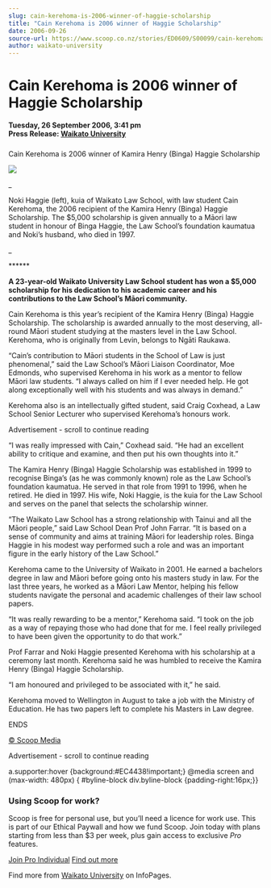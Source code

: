 ```yaml
---
slug: cain-kerehoma-is-2006-winner-of-haggie-scholarship
title: "Cain Kerehoma is 2006 winner of Haggie Scholarship"
date: 2006-09-26
source-url: https://www.scoop.co.nz/stories/ED0609/S00099/cain-kerehoma-is-2006-winner-of-haggie-scholarship.htm
author: waikato-university
---
```

Cain Kerehoma is 2006 winner of Haggie Scholarship
==================================================

**Tuesday, 26 September 2006, 3:41 pm**  
**Press Release: [Waikato University](https://info.scoop.co.nz/Waikato_University)**

### 

Cain Kerehoma is 2006 winner of Kamira Henry (Binga) Haggie Scholarship

![](http://img.scoop.co.nz/stories/images/0609/cd7e6076785c2f81afd1.jpeg)

_

Noki Haggie (left), kuia of Waikato Law School, with law student Cain Kerehoma, the 2006 recipient of the Kamira Henry (Binga) Haggie Scholarship. The $5,000 scholarship is given annually to a Māori law student in honour of Binga Haggie, the Law School’s foundation kaumatua and Noki’s husband, who died in 1997.

_  

\*\*\*\*\*\*

**A 23-year-old Waikato University Law School student has won a $5,000 scholarship for his dedication to his academic career and his contributions to the Law School’s Māori community.**

Cain Kerehoma is this year’s recipient of the Kamira Henry (Binga) Haggie Scholarship. The scholarship is awarded annually to the most deserving, all-round Māori student studying at the masters level in the Law School. Kerehoma, who is originally from Levin, belongs to Ngāti Raukawa.

“Cain’s contribution to Māori students in the School of Law is just phenomenal,” said the Law School’s Māori Liaison Coordinator, Moe Edmonds, who supervised Kerehoma in his work as a mentor to fellow Māori law students. “I always called on him if I ever needed help. He got along exceptionally well with his students and was always in demand.”

Kerehoma also is an intellectually gifted student, said Craig Coxhead, a Law School Senior Lecturer who supervised Kerehoma’s honours work.

Advertisement - scroll to continue reading





“I was really impressed with Cain,” Coxhead said. “He had an excellent ability to critique and examine, and then put his own thoughts into it.”

The Kamira Henry (Binga) Haggie Scholarship was established in 1999 to recognise Binga’s (as he was commonly known) role as the Law School’s foundation kaumatua. He served in that role from 1991 to 1996, when he retired. He died in 1997. His wife, Noki Haggie, is the kuia for the Law School and serves on the panel that selects the scholarship winner.

“The Waikato Law School has a strong relationship with Tainui and all the Māori people,” said Law School Dean Prof John Farrar. “It is based on a sense of community and aims at training Māori for leadership roles. Binga Haggie in his modest way performed such a role and was an important figure in the early history of the Law School.”

Kerehoma came to the University of Waikato in 2001. He earned a bachelors degree in law and Māori before going onto his masters study in law. For the last three years, he worked as a Māori Law Mentor, helping his fellow students navigate the personal and academic challenges of their law school papers.

“It was really rewarding to be a mentor,” Kerehoma said. “I took on the job as a way of repaying those who had done that for me. I feel really privileged to have been given the opportunity to do that work.”

Prof Farrar and Noki Haggie presented Kerehoma with his scholarship at a ceremony last month. Kerehoma said he was humbled to receive the Kamira Henry (Binga) Haggie Scholarship.

“I am honoured and privileged to be associated with it,” he said.

Kerehoma moved to Wellington in August to take a job with the Ministry of Education. He has two papers left to complete his Masters in Law degree.

ENDS

  

[© Scoop Media](http://www.scoop.co.nz/about/terms.html)  

Advertisement - scroll to continue reading



a.supporter:hover {background:#EC4438!important;} @media screen and (max-width: 480px) { #byline-block div.byline-block {padding-right:16px;}}

### Using Scoop for work?

Scoop is free for personal use, but you’ll need a licence for work use. This is part of our Ethical Paywall and how we fund Scoop. Join today with plans starting from less than $3 per week, plus gain access to exclusive _Pro_ features.  
  
[Join Pro Individual](https://pro.scoop.co.nz/Individual/?from=ProIn24) [Find out more](https://pro.scoop.co.nz/using-scoop-for-work/?from=ProIn24)

Find more from [Waikato University](https://info.scoop.co.nz/Waikato_University) on InfoPages.